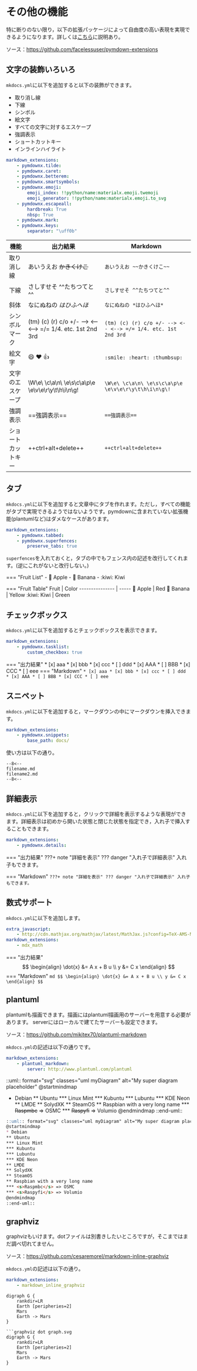 # その他の機能

特に断りのない限り，以下の拡張パッケージによって自由度の高い表現を実現できるようになります。詳しくは[こちら](https://facelessuser.github.io/pymdown-extensions/)に説明あり。

ソース：https://github.com/facelessuser/pymdown-extensions

## 文字の装飾いろいろ

`mkdocs.yml`に以下を追加すると以下の装飾ができます。

- 取り消し線
- 下線
- シンボル
- 絵文字
- すべての文字に対するエスケープ
- 強調表示
- ショートカットキー
- インラインハイライト

```yaml
markdown_extensions:
    - pymdownx.tilde:
    - pymdownx.caret:
    - pymdownx.betterem:
    - pymdownx.smartsymbols:
    - pymdownx.emoji:
        emoji_index: !!python/name:materialx.emoji.twemoji
        emoji_generator: !!python/name:materialx.emoji.to_svg
    - pymdownx.escapeall:
        hardbreak: True
        nbsp: True
    - pymdownx.mark:
    - pymdownx.keys:
        separator: "\uff0b"
```

機能| 出力結果 | Markdown
---|---|---
取り消し線 |あいうえお ~~かきくけこ~~ |`あいうえお ~~かきくけこ~~`
下線 |さしすせそ ^^たちつてと^^ |`さしすせそ ^^たちつてと^^`
斜体 | なにぬねの *はひふへほ* | `なにぬねの *はひふへほ*`
シンボルマーク |(tm) (c) (r) c/o +/- --> <-- <--> =/= 1/4. etc. 1st 2nd 3rd |`(tm) (c) (r) c/o +/- --> <-- <--> =/= 1/4. etc. 1st 2nd 3rd`
絵文字 |:smile: :heart: :thumbsup: |`:smile: :heart: :thumbsup:`
文字のエスケープ |\W\e\ \c\a\n\ \e\s\c\a\p\e \e\v\e\r\y\t\h\i\n\g\! |`\W\e\ \c\a\n\ \e\s\c\a\p\e \e\v\e\r\y\t\h\i\n\g\!`
強調表示 | ==強調表示== | `==強調表示==`
ショートカットキー | ++ctrl+alt+delete++ | `++ctrl+alt+delete++`

## タブ

`mkdocs.yml`に以下を追加すると文章中にタブを作れます。ただし，すべての機能がタブで実現できるようではないようです。pymdownに含まれていない拡張機能(plantumlなど)はダメなケースがあります。

```yaml
markdown_extensions:
    - pymdownx.tabbed:
    - pymdownx.superfences:
        preserve_tabs: true
```

`superfences`を入れておくと，タブの中でもフェンス内の記述を改行してくれます。(逆にこれがないと改行しない。)

=== "Fruit List"
    - :apple: Apple
    - :banana: Banana
    - :kiwi: Kiwi

=== "Fruit Table"
    Fruit           | Color
    --------------- | -----
    :apple:  Apple  | Red
    :banana: Banana | Yellow
    :kiwi:   Kiwi   | Green

## チェックボックス

`mkdocs.yml`に以下を追加するとチェックボックスを表示できます。

```yaml
markdown_extensions:
    - pymdownx.tasklist:
        custom_checkbox: true
```

=== "出力結果"
    * [x] aaa
    * [x] bbb
    * [x] ccc
    * [ ] ddd
        * [x] AAA
        * [ ] BBB
        * [x] CCC
    * [ ] eee
=== "Markdown"
    ```
    * [x] aaa
    * [x] bbb
    * [x] ccc
    * [ ] ddd
        * [x] AAA
        * [ ] BBB
        * [x] CCC
    * [ ] eee
    ```

## スニペット

`mkdocs.yml`に以下を追加すると，マークダウンの中にマークダウンを挿入できます。

```yaml
markdown_extensions:
    - pymdownx.snippets:
        base_path: docs/
```

使い方は以下の通り。

<pre><code>--8&lt;--
filename.md
filename2.md
--8&lt;--</code></pre>

## 詳細表示

`mkdocs.yml`に以下を追加すると，クリックで詳細を表示するような表現ができます。詳細表示は初めから開いた状態と閉じた状態を指定でき，入れ子で挿入することもできます。

```yaml
markdown_extensions:
    - pymdownx.details:
```

=== "出力結果"
    ???+ note "詳細を表示"
        ??? danger "入れ子で詳細表示"
            入れ子もできます。

=== "Markdown"
    ```
    ???+ note "詳細を表示"
        ??? danger "入れ子で詳細表示"
            入れ子もできます。
    ```

## 数式サポート

`mkdocs.yml`に以下を追加します。

```yaml
extra_javascript: 
    - http://cdn.mathjax.org/mathjax/latest/MathJax.js?config=TeX-AMS-MML_HTMLorMML
markdown_extensions:
    - mdx_math
```

=== "出力結果"
    $$
    \begin{align}
        \dot{x} &= A x + B u \\
        y &= C x
    \end{align}
    $$
=== "Markdown"
    ```md
    $$
    \begin{align}
        \dot{x} &= A x + B u \\
        y &= C x
    \end{align}
    $$
    ```

## plantuml

plantumlも描画できます。描画にはplantuml描画用のサーバーを用意する必要があります。  serverにはローカルで建てたサーバーも設定できます。

ソース：https://github.com/mikitex70/plantuml-markdown

`mkdocs.yml`の記述は以下の通りです。

```yaml
markdown_extensions:
    - plantuml_markdown:
        server: http://www.plantuml.com/plantuml
```

::uml:: format="svg" classes="uml myDiagram" alt="My super diagram placeholder" 
@startmindmap
* Debian
** Ubuntu
*** Linux Mint
*** Kubuntu
*** Lubuntu
*** KDE Neon
** LMDE
** SolydXK
** SteamOS
** Raspbian with a very long name
*** <s>Raspmbc</s> => OSMC
*** <s>Raspyfi</s> => Volumio
@endmindmap
::end-uml::

```md
::uml:: format="svg" classes="uml myDiagram" alt="My super diagram placeholder" 
@startmindmap
* Debian
** Ubuntu
*** Linux Mint
*** Kubuntu
*** Lubuntu
*** KDE Neon
** LMDE
** SolydXK
** SteamOS
** Raspbian with a very long name
*** <s>Raspmbc</s> => OSMC
*** <s>Raspyfi</s> => Volumio
@endmindmap
::end-uml::
```

## graphviz

graphvizもいけます。dotファイルは別書きしたいところですが，そこまではまだ調べ切れてません。

ソース：https://github.com/cesaremorel/markdown-inline-graphviz


`mkdocs.yml`の記述は以下の通り。

```yaml
markdown_extensions:
    - markdown_inline_graphviz
```

```graphviz dot graph.svg
digraph G {
    rankdir=LR
    Earth [peripheries=2]
    Mars
    Earth -> Mars
}
```

<pre><code>```graphviz dot graph.svg
digraph G {
    rankdir=LR
    Earth [peripheries=2]
    Mars
    Earth -> Mars
}</code></pre>


